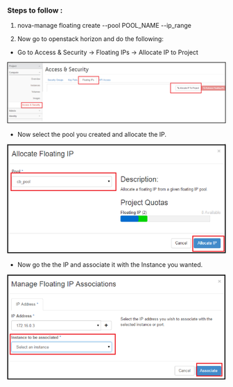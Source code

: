 ### Steps to follow :

1. nova-manage floating create --pool POOL_NAME --ip_range

2. Now go to openstack horizon and do the following:

- Go to Access & Security -> Floating IPs -> Allocate IP to Project

![alt text](https://github.com/CloudByteStorages/openstack/blob/master/FAQs/images/image6.jpg)

- Now select the pool you created and allocate the IP.

![alt text](https://github.com/CloudByteStorages/openstack/blob/master/FAQs/images/image7.jpg)

- Now go the the IP and associate it with the Instance you wanted.

![alt text](https://github.com/CloudByteStorages/openstack/blob/master/FAQs/images/image8.jpg)

